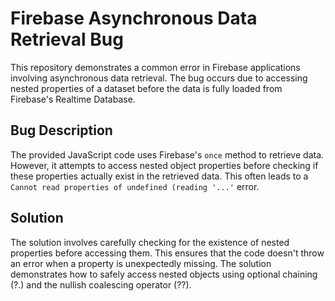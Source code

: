 # Firebase Asynchronous Data Retrieval Bug

This repository demonstrates a common error in Firebase applications involving asynchronous data retrieval. The bug occurs due to accessing nested properties of a dataset before the data is fully loaded from Firebase's Realtime Database.

## Bug Description
The provided JavaScript code uses Firebase's `once` method to retrieve data.  However, it attempts to access nested object properties before checking if these properties actually exist in the retrieved data. This often leads to a `Cannot read properties of undefined (reading '...'` error.

## Solution
The solution involves carefully checking for the existence of nested properties before accessing them. This ensures that the code doesn't throw an error when a property is unexpectedly missing.  The solution demonstrates how to safely access nested objects using optional chaining (?.) and the nullish coalescing operator (??).